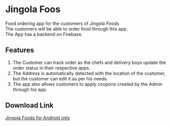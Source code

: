 # Jingola Foos

Food ordering app for the customers of Jingola Foods<br>
The customers will be able to order food through this app. <br>
The App has a backend on Firebase.<br>

## Features
1) The Customer can track order as the chefs and delivery boys update the order status in their respective apps.
2) The Address is automatically detected with the location of the customer, but the customer can edit it as per his needs.
3) The app also allows customers to apply coupons created by the Admin through his app.

## Download Link
[Jingola Foods for Android only](https://drive.google.com/drive/folders/1cvmgrhHP8xlL17p_zMYNxmmty0ur0uSM?usp=sharing)

